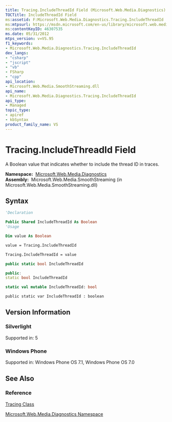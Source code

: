 ```yaml
---
title: Tracing.IncludeThreadId Field (Microsoft.Web.Media.Diagnostics)
TOCTitle: IncludeThreadId Field
ms:assetid: F:Microsoft.Web.Media.Diagnostics.Tracing.IncludeThreadId
ms:mtpsurl: https://msdn.microsoft.com/en-us/library/microsoft.web.media.diagnostics.tracing.includethreadid(v=VS.95)
ms:contentKeyID: 46307535
ms.date: 05/31/2012
mtps_version: v=VS.95
f1_keywords:
- Microsoft.Web.Media.Diagnostics.Tracing.IncludeThreadId
dev_langs:
- "csharp"
- "jscript"
- "vb"
- FSharp
- "cpp"
api_location:
- Microsoft.Web.Media.SmoothStreaming.dll
api_name:
- Microsoft.Web.Media.Diagnostics.Tracing.IncludeThreadId
api_type:
- Managed
topic_type:
- apiref
- kbSyntax
product_family_name: VS
---
```


# Tracing.IncludeThreadId Field

A Boolean value that indicates whether to include the thread ID in traces.

**Namespace:**  [Microsoft.Web.Media.Diagnostics](microsoft-web-media-diagnostics-namespace_1.md)  
**Assembly:**  Microsoft.Web.Media.SmoothStreaming (in Microsoft.Web.Media.SmoothStreaming.dll)

## Syntax

```vb
'Declaration

Public Shared IncludeThreadId As Boolean
'Usage

Dim value As Boolean

value = Tracing.IncludeThreadId

Tracing.IncludeThreadId = value
```

```csharp
public static bool IncludeThreadId
```

```cpp
public:
static bool IncludeThreadId
```

``` fsharp
static val mutable IncludeThreadId: bool
```

```jscript
public static var IncludeThreadId : boolean
```

## Version Information

### Silverlight

Supported in: 5  

### Windows Phone

Supported in: Windows Phone OS 7.1, Windows Phone OS 7.0  

## See Also

### Reference

[Tracing Class](tracing-class-microsoft-web-media-diagnostics_1.md)

[Microsoft.Web.Media.Diagnostics Namespace](microsoft-web-media-diagnostics-namespace_1.md)


